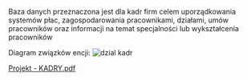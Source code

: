 Baza danych przeznaczona jest dla kadr firm celem uporządkowania systemów płac, 
zagospodarowania pracownikami, działami, umów pracowników oraz informacji na temat 
specjalności lub wykształcenia pracowników

Diagram związków encji:
![dzial kadr](https://user-images.githubusercontent.com/93824235/188998827-4a86047c-6ce9-4d29-91da-94052815b21a.png)

[Projekt - KADRY.pdf](https://github.com/Fluffyguy611/schoolSQLproject/files/9522095/Projekt.-.KADRY.pdf)
